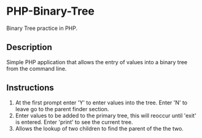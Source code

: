 # PHP-Binary-Tree
Binary Tree practice in PHP.

## Description
Simple PHP application that allows the entry of values into a binary tree from the command line.

## Instructions
1. At the first prompt enter 'Y' to enter values into the tree. Enter 'N' to leave go to the parent finder section.
2. Enter values to be added to the primary tree, this will reoccur until 'exit' is entered. Enter 'print' to see the current tree.
3. Allows the lookup of two children to find the parent of the the two.
